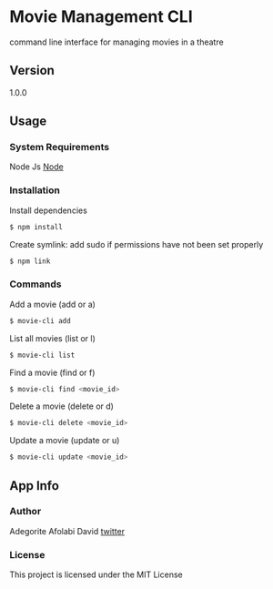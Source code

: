 # Movie Management CLI

command line interface for managing movies in a theatre

## Version

1.0.0

## Usage

### System Requirements

Node Js [Node](https://nodejs.org/en/, "Download Node")

### Installation

Install dependencies

```bash
$ npm install
```

Create symlink:
add sudo if permissions have not been set properly

```bash
$ npm link
```

### Commands

Add a movie (add or a)

```bash
$ movie-cli add
```

List all movies (list or l)

```bash
$ movie-cli list
```

Find a movie (find or f)

```bash
$ movie-cli find <movie_id>
```

Delete a movie (delete or d)

```bash
$ movie-cli delete <movie_id>
```

Update a movie (update or u)

```bash
$ movie-cli update <movie_id>
```

## App Info

### Author

Adegorite Afolabi David [twitter](https://twitter.com/story_of_afro, "story of afro")

### License

This project is licensed under the MIT License
